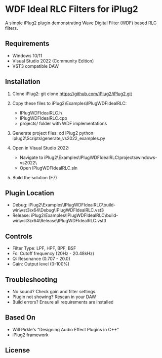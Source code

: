 # WDF Ideal RLC Filters for iPlug2

A simple iPlug2 plugin demonstrating Wave Digital Filter (WDF) based RLC filters.

## Requirements
- Windows 10/11
- Visual Studio 2022 (Community Edition)
- VST3 compatible DAW

## Installation
1. Clone iPlug2:
   git clone https://github.com/iPlug2/iPlug2.git

2. Copy these files to iPlug2\Examples\IPlugWDFIdealRLC\:
   - IPlugWDFIdealRLC.h
   - IPlugWDFIdealRLC.cpp
   - projects/ folder with WDF implementations

3. Generate project files:
   cd iPlug2
   python iplug2\Scripts\generate_vs2022_examples.py

4. Open in Visual Studio 2022:
   - Navigate to iPlug2\Examples\IPlugWDFIdealRLC\projects\windows-vs2022\
   - Open IPlugWDFIdealRLC.sln

5. Build the solution (F7)

## Plugin Location
- Debug: iPlug2\Examples\IPlugWDFIdealRLC\build-win\vst3\x64\Debug\IPlugWDFIdealRLC.vst3
- Release: iPlug2\Examples\IPlugWDFIdealRLC\build-win\vst3\x64\Release\IPlugWDFIdealRLC.vst3

## Controls
- Filter Type: LPF, HPF, BPF, BSF
- Fc: Cutoff frequency (20Hz - 20.48kHz)
- Q: Resonance (0.707 - 20.0)
- Gain: Output level (0-100%)

## Troubleshooting
- No sound? Check gain and filter settings
- Plugin not showing? Rescan in your DAW
- Build errors? Ensure all requirements are installed

## Based On
- Will Pirkle's "Designing Audio Effect Plugins in C++"
- iPlug2 framework

## License